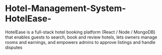 # Hotel-Management-System-HotelEase-
HotelEase is a full-stack hotel booking platform (React / Node / MongoDB) that enables guests to search, book and review hotels, lets owners manage rooms and earnings, and empowers admins to approve listings and handle disputes
